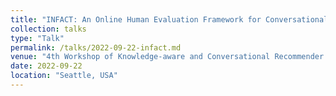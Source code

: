 ```yaml
---
title: "INFACT: An Online Human Evaluation Framework for Conversational Recommendation"
collection: talks
type: "Talk"
permalink: /talks/2022-09-22-infact.md
venue: "4th Workshop of Knowledge-aware and Conversational Recommender Systems (KaRS '22)"
date: 2022-09-22
location: "Seattle, USA"
---
```

